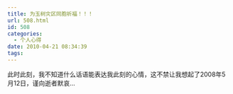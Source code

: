 ```yaml
---
title: 为玉树灾区同胞祈福！！！
url: 508.html
id: 508
categories:
  - 个人心得
date: 2010-04-21 08:34:39
tags:
---
```


此时此刻，我不知道什么话语能表达我此刻的心情，这不禁让我想起了2008年5月12日，谨向逝者默哀...
